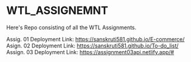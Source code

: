 # WTL_ASSIGNEMNT
Here's Repo consisting of all the WTL Assignments. </br>


Assig. 01 Deployment Link:  https://sanskruti581.github.io/E-commerce/ </br>
Asign. 02 Deployment Link:  https://sanskruti581.github.io/To-do_list/ </br>
Assign. 03 Deployment Link: https://assignment03api.netlify.app/# </br>

